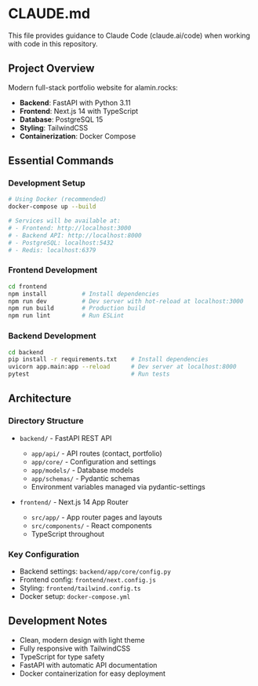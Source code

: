 # CLAUDE.md

This file provides guidance to Claude Code (claude.ai/code) when working with code in this repository.

## Project Overview

Modern full-stack portfolio website for alamin.rocks:
- **Backend**: FastAPI with Python 3.11
- **Frontend**: Next.js 14 with TypeScript
- **Database**: PostgreSQL 15
- **Styling**: TailwindCSS
- **Containerization**: Docker Compose

## Essential Commands

### Development Setup
```bash
# Using Docker (recommended)
docker-compose up --build

# Services will be available at:
# - Frontend: http://localhost:3000
# - Backend API: http://localhost:8000
# - PostgreSQL: localhost:5432
# - Redis: localhost:6379
```

### Frontend Development
```bash
cd frontend
npm install          # Install dependencies
npm run dev          # Dev server with hot-reload at localhost:3000
npm run build        # Production build
npm run lint         # Run ESLint
```

### Backend Development
```bash
cd backend
pip install -r requirements.txt    # Install dependencies
uvicorn app.main:app --reload      # Dev server at localhost:8000
pytest                             # Run tests
```

## Architecture

### Directory Structure
- `backend/` - FastAPI REST API
  - `app/api/` - API routes (contact, portfolio)
  - `app/core/` - Configuration and settings
  - `app/models/` - Database models
  - `app/schemas/` - Pydantic schemas
  - Environment variables managed via pydantic-settings
  
- `frontend/` - Next.js 14 App Router
  - `src/app/` - App router pages and layouts
  - `src/components/` - React components
  - TypeScript throughout
  
### Key Configuration
- Backend settings: `backend/app/core/config.py`
- Frontend config: `frontend/next.config.js`
- Styling: `frontend/tailwind.config.ts`
- Docker setup: `docker-compose.yml`

## Development Notes
- Clean, modern design with light theme
- Fully responsive with TailwindCSS
- TypeScript for type safety
- FastAPI with automatic API documentation
- Docker containerization for easy deployment